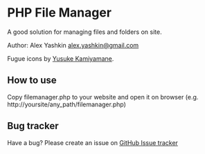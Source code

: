 # PHP File Manager

A good solution for managing files and folders on site.

Author: Alex Yashkin <alex.yashkin@gmail.com>

Fugue icons by [Yusuke Kamiyamane](http://p.yusukekamiyamane.com/).

## How to use

Copy filemanager.php to your website and open it on browser
(e.g. http://yoursite/any_path/filemanager.php)

## Bug tracker

Have a bug? Please create an issue on [GitHub Issue tracker](https://github.com/alexantr/filemanager/issues)